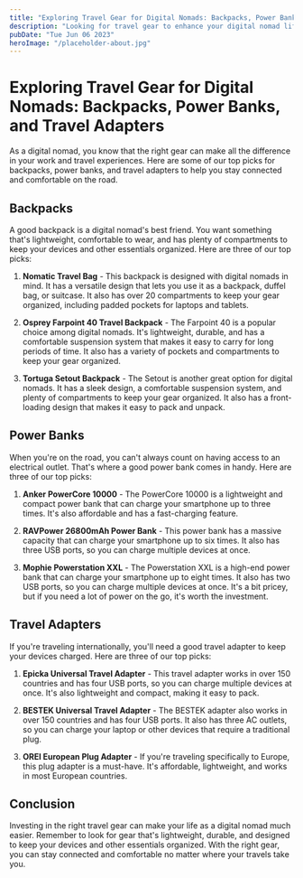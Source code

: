 ```yaml
---
title: "Exploring Travel Gear for Digital Nomads: Backpacks, Power Banks, and Travel Adapters"
description: "Looking for travel gear to enhance your digital nomad lifestyle? Check out our guide to backpacks, power banks, and travel adapters!"
pubDate: "Tue Jun 06 2023"
heroImage: "/placeholder-about.jpg"
---
```


# Exploring Travel Gear for Digital Nomads: Backpacks, Power Banks, and Travel Adapters

As a digital nomad, you know that the right gear can make all the difference in your work and travel experiences. Here are some of our top picks for backpacks, power banks, and travel adapters to help you stay connected and comfortable on the road.

## Backpacks

A good backpack is a digital nomad&#39;s best friend. You want something that&#39;s lightweight, comfortable to wear, and has plenty of compartments to keep your devices and other essentials organized. Here are three of our top picks:

1. **Nomatic Travel Bag** - This backpack is designed with digital nomads in mind. It has a versatile design that lets you use it as a backpack, duffel bag, or suitcase. It also has over 20 compartments to keep your gear organized, including padded pockets for laptops and tablets.

2. **Osprey Farpoint 40 Travel Backpack** - The Farpoint 40 is a popular choice among digital nomads. It&#39;s lightweight, durable, and has a comfortable suspension system that makes it easy to carry for long periods of time. It also has a variety of pockets and compartments to keep your gear organized.

3. **Tortuga Setout Backpack** - The Setout is another great option for digital nomads. It has a sleek design, a comfortable suspension system, and plenty of compartments to keep your gear organized. It also has a front-loading design that makes it easy to pack and unpack.

## Power Banks

When you&#39;re on the road, you can&#39;t always count on having access to an electrical outlet. That&#39;s where a good power bank comes in handy. Here are three of our top picks:

1. **Anker PowerCore 10000** - The PowerCore 10000 is a lightweight and compact power bank that can charge your smartphone up to three times. It&#39;s also affordable and has a fast-charging feature.

2. **RAVPower 26800mAh Power Bank** - This power bank has a massive capacity that can charge your smartphone up to six times. It also has three USB ports, so you can charge multiple devices at once.

3. **Mophie Powerstation XXL** - The Powerstation XXL is a high-end power bank that can charge your smartphone up to eight times. It also has two USB ports, so you can charge multiple devices at once. It&#39;s a bit pricey, but if you need a lot of power on the go, it&#39;s worth the investment.

## Travel Adapters

If you&#39;re traveling internationally, you&#39;ll need a good travel adapter to keep your devices charged. Here are three of our top picks:

1. **Epicka Universal Travel Adapter** - This travel adapter works in over 150 countries and has four USB ports, so you can charge multiple devices at once. It&#39;s also lightweight and compact, making it easy to pack.

2. **BESTEK Universal Travel Adapter** - The BESTEK adapter also works in over 150 countries and has four USB ports. It also has three AC outlets, so you can charge your laptop or other devices that require a traditional plug.

3. **OREI European Plug Adapter** - If you&#39;re traveling specifically to Europe, this plug adapter is a must-have. It&#39;s affordable, lightweight, and works in most European countries.

## Conclusion

Investing in the right travel gear can make your life as a digital nomad much easier. Remember to look for gear that&#39;s lightweight, durable, and designed to keep your devices and other essentials organized. With the right gear, you can stay connected and comfortable no matter where your travels take you.